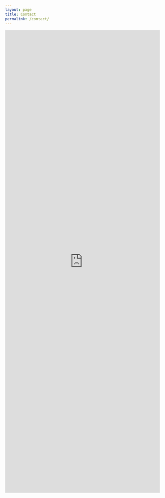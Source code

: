 ```yaml
---
layout: page
title: Contact
permalink: /contact/
---
```



<iframe width="100%" height= "1500px" src= "https://forms.office.com/Pages/ResponsePage.aspx?id=6u_WkritKEOUdspbmot31VfRsh2g7jFMu1I6pJtDil5UNUtWNjk4NzBDN1pMSjlLMDZCTk41VTRWRi4u&embed=true" frameborder= "0" marginwidth= "0" marginheight= "0" style= "border: none; max-width:100%; max-height:900vh" allowfullscreen webkitallowfullscreen mozallowfullscreen msallowfullscreen> </iframe>
